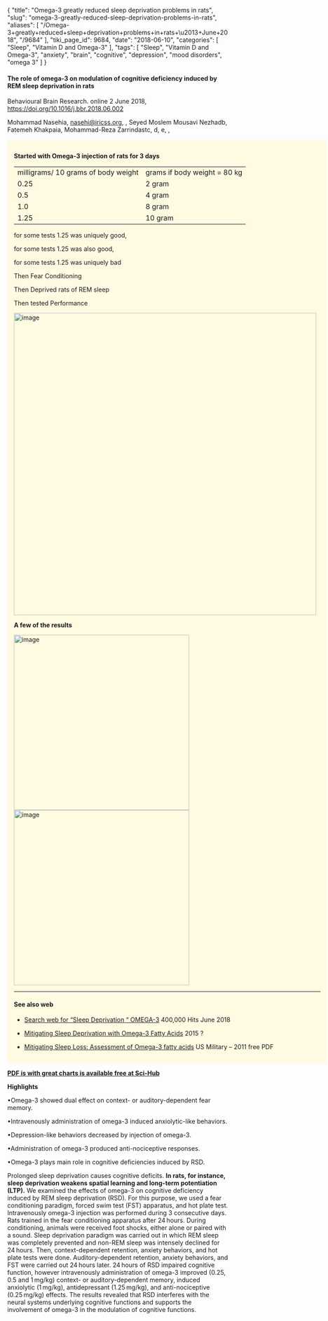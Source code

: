 {
    "title": "Omega-3 greatly reduced sleep deprivation problems in rats",
    "slug": "omega-3-greatly-reduced-sleep-deprivation-problems-in-rats",
    "aliases": [
        "/Omega-3+greatly+reduced+sleep+deprivation+problems+in+rats+\u2013+June+2018",
        "/9684"
    ],
    "tiki_page_id": 9684,
    "date": "2018-06-10",
    "categories": [
        "Sleep",
        "Vitamin D and Omega-3"
    ],
    "tags": [
        "Sleep",
        "Vitamin D and Omega-3",
        "anxiety",
        "brain",
        "cognitive",
        "depression",
        "mood disorders",
        "omega 3"
    ]
}


#### The role of omega-3 on modulation of cognitive deficiency induced by REM sleep deprivation in rats

Behavioural Brain Research. online 2 June 2018, https://doi.org/10.1016/j.bbr.2018.06.002

Mohammad Nasehia, nasehi@iricss.org, , Seyed Moslem Mousavi Nezhadb, Fatemeh Khakpaia, Mohammad-Reza Zarrindastc, d, e, , 

<div class="border" style="background-color:#FFFAE2;padding:15px;margin:10px 0;border-radius:5px;width:700px">

 **Started with Omega-3 injection of rats  for 3 days** 

| | |
| --- | --- |
| milligrams/ 10 grams of body weight | grams if body weight = 80 kg |
| 0.25 | 2 gram |
| 0.5 | 4 gram |
| 1.0 | 8 gram |
| 1.25  | 10 gram  |

for some tests 1.25 was uniquely good, 

for some tests 1.25 was also good, 

for some tests 1.25 was uniquely bad 

Then Fear Conditioning

Then Deprived rats of REM sleep

Then tested Performance

<img src="https://d1bk1kqxc0sym.cloudfront.net/attachments/jpeg/rsd.jpg" alt="image" width="690">

 **A few of the results** 

<img src="https://d1bk1kqxc0sym.cloudfront.net/attachments/jpeg/context.jpg" alt="image" width="400">

<img src="https://d1bk1kqxc0sym.cloudfront.net/attachments/jpeg/immobility-time.jpg" alt="image" width="400">

---

#### See also web

* [Search web for “Sleep Deprivation “ OMEGA-3](https://www.google.com/search?num=20&source=hp&ei=RgMdW7zSGrzB0PEPlJWSwAo&q=%22sleep+deprivation%22+omega-3+&oq=%22sleep+deprivation%22+omega-3+&gs_l=psy-ab.3..0i22i30k1.2313.2313.0.3308.3.2.0.0.0.0.373.373.3-1.2.0....0...1..64.psy-ab..1.2.591.6..35i39k1.220.sjzZ6jcmoOg) 400,000 Hits June 2018

* [Mitigating Sleep Deprivation with Omega-3 Fatty Acids](http://www.advancedbrainmonitoring.com/mitigating-sleep-deprivation-omega-3-fatty-acids/) 2015 ?

* [Mitigating Sleep Loss: Assessment of Omega-3 fatty acids](http://www.dtic.mil/dtic/tr/fulltext/u2/a545126.pdf) US Military – 2011  free PDF

</div>

 **[PDF is with great charts is available free at Sci-Hub](/posts/off-topic-10-ways-to-find-medical-studies-on-the-web)** 

 **Highlights** 

•Omega-3 showed dual effect on context- or auditory-dependent fear memory.

•Intravenously administration of omega-3 induced anxiolytic-like behaviors.

•Depression-like behaviors decreased by injection of omega-3.

•Administration of omega-3 produced anti-nociceptive responses.

•Omega-3 plays main role in cognitive deficiencies induced by RSD.

Prolonged sleep deprivation causes cognitive deficits.  **In rats, for instance, sleep deprivation weakens spatial learning and long-term potentiation (LTP).**  We examined the effects of omega-3 on cognitive deficiency induced by REM sleep deprivation (RSD). For this purpose, we used a fear conditioning paradigm, forced swim test (FST) apparatus, and hot plate test. Intravenously omega-3 injection was performed during 3 consecutive days. Rats trained in the fear conditioning apparatus after 24 hours. During conditioning, animals were received foot shocks, either alone or paired with a sound. Sleep deprivation paradigm was carried out in which REM sleep was completely prevented and non-REM sleep was intensely declined for 24 hours. Then, context-dependent retention, anxiety behaviors, and hot plate tests were done. Auditory-dependent retention, anxiety behaviors, and FST were carried out 24 hours later. 24 hours of RSD impaired cognitive function, however intravenously administration of omega-3 improved (0.25, 0.5 and 1 mg/kg) context- or auditory-dependent memory, induced anxiolytic (1 mg/kg), antidepressant (1.25 mg/kg), and anti-nociceptive (0.25 mg/kg) effects. The results revealed that RSD interferes with the neural systems underlying cognitive functions and supports the involvement of omega-3 in the modulation of cognitive functions.
